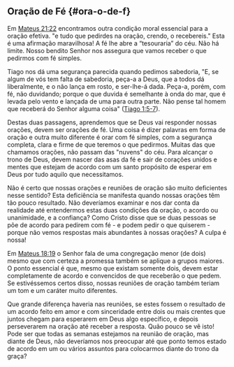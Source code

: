 ## Oração de Fé {#ora-o-de-f}

Em [Mateus 21:22](http://bibliaonline.com.br/acf/mt/21/22) encontramos outra condição moral essencial para a oração efetiva. &quot;e tudo que pedirdes na oração, crendo, o recebereis.&quot; Esta é uma afirmação maravilhosa! A fé lhe abre a “tesouraria” do céu. Não há limite. Nosso bendito Senhor nos assegura que vamos receber o que pedirmos com fé simples.

Tiago nos dá uma segurança parecida quando pedimos sabedoria, &quot;E, se algum de vós tem falta de sabedoria, peça-a a Deus, que a todos dá liberalmente, e o não lança em rosto, e ser-lhe-á dada. Peça-a, porém, com fé, não duvidando; porque o que duvida é semelhante à onda do mar, que é levada pelo vento e lançada de uma para outra parte. Não pense tal homem que receberá do Senhor alguma coisa&quot; ([Tiago 1:5-7](http://bibliaonline.com.br/acf/tg/1/5-7)).

Destas duas passagens, aprendemos que se Deus vai responder nossas orações, devem ser orações de fé. Uma coisa é dizer palavras em forma de oração e outra muito diferente é orar com fé simples, com a segurança completa, clara e firme de que teremos o que pedirmos. Muitas das que chamamos orações, não passam das &quot;nuvens&quot; do céu. Para alcançar o trono de Deus, devem nascer das asas da fé e sair de corações unidos e mentes que estejam de acordo com um santo propósito de esperar em Deus por tudo aquilo que necessitamos.

Não é certo que nossas orações e reuniões de oração são muito deficientes nesse sentido? Esta deficiência se manifesta quando nossas orações têm tão pouco resultado. Não deveríamos examinar e nos dar conta da realidade até entendermos estas duas condições da oração, o acordo ou unanimidade, e a confiança? Como Cristo disse que se duas pessoas se põe de acordo para pedirem com fé - e podem pedir o que quiserem - porque não vemos respostas mais abundantes à nossas orações? A culpa é nossa!

Em [Mateus 18:19](http://bibliaonline.com.br/acf/mt/18/19) o Senhor fala de uma congregação menor (de dois) mesmo que com certeza a promessa também se aplique a grupos maiores. O ponto essencial é que, mesmo que existam somente dois, devem estar completamente de acordo e convencidos de que receberão o que pedem. Se estivéssemos certos disso, nossas reuniões de oração também teriam um tom e um caráter muito diferentes.

Que grande diferença haveria nas reuniões, se estes fossem o resultado de um acordo feito em amor e com sinceridade entre dois ou mais crentes que juntos chegam para esperarem em Deus algo específico, e depois perseverarem na oração até receber a resposta. Quão pouco se vê isto! Pode ser que todas as semanas estejamos na reunião de oração, mas diante de Deus, não deveríamos nos preocupar até que ponto temos estado de acordo em um ou vários assuntos para colocarmos diante do trono da graça?